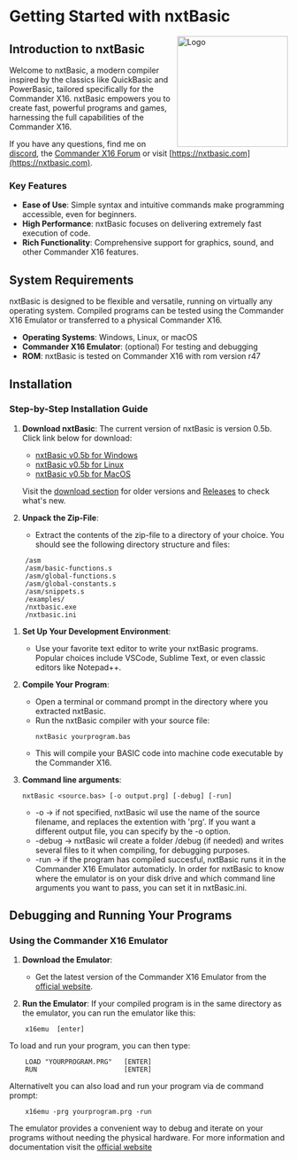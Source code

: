 # Getting Started with nxtBasic
  <img src="https://nxtbasic.com/assets/nxt/nxtbasic597.png" alt="Logo" width="200" style="float:right"/>
  
## Introduction to nxtBasic

Welcome to nxtBasic, a modern compiler inspired by the classics like QuickBasic and PowerBasic, tailored specifically for the Commander X16. nxtBasic empowers you to create fast, powerful programs and games, harnessing the full capabilities of the Commander X16.

If you have any questions, find me on [discord](https://discord.com/channels/547559626024157184/1260976862700634113), the [Commander X16 Forum](https://cx16forum.com/forum/viewforum.php?f=5) or visit [https://nxtbasic.com](https://nxtbasic.com). 

### Key Features

- **Ease of Use**: Simple syntax and intuitive commands make programming accessible, even for beginners.
- **High Performance**: nxtBasic focuses on delivering extremely fast execution of code.
- **Rich Functionality**: Comprehensive support for graphics, sound, and other Commander X16 features.

## System Requirements

nxtBasic is designed to be flexible and versatile, running on virtually any operating system. Compiled programs can be tested using the Commander X16 Emulator or transferred to a physical Commander X16.

- **Operating Systems**: Windows, Linux, or macOS
- **Commander X16 Emulator**: (optional) For testing and debugging
- **ROM**: nxtBasic is tested on Commander X16 with rom version r47

## Installation

### Step-by-Step Installation Guide

1. **Download nxtBasic**:
   The current version of nxtBasic is version 0.5b. Click link below for download:
   
   - [nxtBasic v0.5b for Windows](https://github.com/unartic/nxtBasic/raw/main/Download/nxtBasic-v0.5b-win.zip)
   - [nxtBasic v0.5b for Linux](https://github.com/unartic/nxtBasic/raw/main/Download/nxtBasic-v0.5b-linux.zip)
   - [nxtBasic v0.5b for MacOS](https://github.com/unartic/nxtBasic/raw/main/Download/nxtBasic-v0.5b-mac.zip)
   
   Visit the [download section](Download) for older versions and [Releases](Releases.md) to check what's new.

1. **Unpack the Zip-File**:
   - Extract the contents of the zip-file to a directory of your choice. You should see the following directory structure and files:
```
    /asm
    /asm/basic-functions.s
    /asm/global-functions.s
    /asm/global-constants.s
    /asm/snippets.s
    /examples/
    /nxtbasic.exe
    /nxtbasic.ini
```
1. **Set Up Your Development Environment**:
   - Use your favorite text editor to write your nxtBasic programs. Popular choices include VSCode, Sublime Text, or even classic editors like Notepad++.

2. **Compile Your Program**:
   - Open a terminal or command prompt in the directory where you extracted nxtBasic.
   - Run the nxtBasic compiler with your source file:
     ```
     nxtBasic yourprogram.bas
     ```
   - This will compile your BASIC code into machine code executable by the Commander X16.

3. **Command line arguments**:
   
   ```nxtBasic <source.bas> [-o output.prg] [-debug] [-run]```

   - -o -> if not specified, nxtBasic wil use the name of the source filename, and replaces the extention with 'prg'. If you want a different output file, you can specify by the -o option.
   - -debug -> nxtBasic wil create a folder /debug (if needed) and writes several files to it when compiling, for debugging purposes.
   - -run -> if the program has compiled succesful, nxtBasic runs it in the Commander X16 Emulator automaticly. In order for nxtBasic to know where the emulator is on your disk drive and which command line arguments you want to pass, you can set it in nxtBasic.ini.


## Debugging and Running Your Programs

### Using the Commander X16 Emulator

1. **Download the Emulator**:
   - Get the latest version of the Commander X16 Emulator from the [official website](https://github.com/X16Community/x16-emulator/releases/).

2. **Run the Emulator**:
If your compiled program is in the same directory as the emulator, you can run the emulator like this:
```
    x16emu  [enter]
```    
To load and run your program, you can then type:
```
    LOAD "YOURPROGRAM.PRG"   [ENTER]
    RUN                      [ENTER]
```
    
Alternativelt you can also load and run your program via de command prompt:
```
    x16emu -prg yourprogram.prg -run
``` 
The emulator provides a convenient way to debug and iterate on your programs without needing the physical hardware. For more information and documentation visit the [official website](https://github.com/X16Community/x16-emulator)

